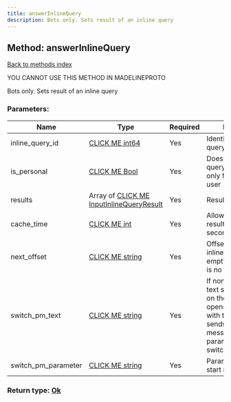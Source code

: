 ```yaml
---
title: answerInlineQuery
description: Bots only. Sets result of an inline query
---
```

## Method: answerInlineQuery  
[Back to methods index](index.md)


YOU CANNOT USE THIS METHOD IN MADELINEPROTO


Bots only. Sets result of an inline query

### Parameters:

| Name     |    Type       | Required | Description |
|----------|---------------|----------|-------------|
|inline\_query\_id|[CLICK ME int64](../constructors/int64.md) | Yes|Identifier of the inline query|
|is\_personal|[CLICK ME Bool](../types/Bool.md) | Yes|Does result of the query can be cached only for specified user|
|results|Array of [CLICK ME InputInlineQueryResult](../types/InputInlineQueryResult.md) | Yes|Results of the query|
|cache\_time|[CLICK ME int](../types/int.md) | Yes|Allowed time to cache results of the query in seconds|
|next\_offset|[CLICK ME string](../types/string.md) | Yes|Offset for the next inline query, pass empty string if there is no more results|
|switch\_pm\_text|[CLICK ME string](../types/string.md) | Yes|If non-empty, this text should be shown on the button, which opens private chat with the bot and sends bot start message with parameter switch_pm_parameter|
|switch\_pm\_parameter|[CLICK ME string](../types/string.md) | Yes|Parameter for the bot start message|


### Return type: [Ok](../types/Ok.md)

